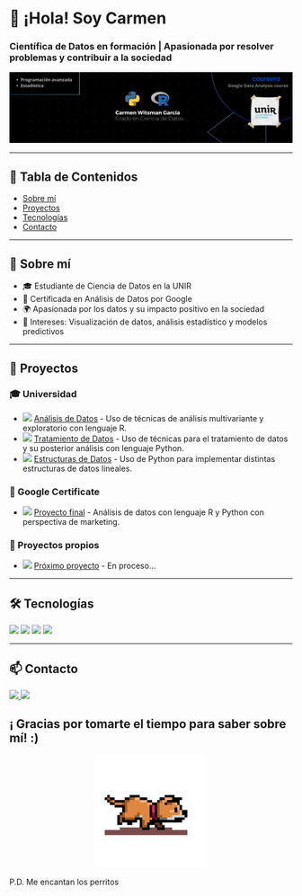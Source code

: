 # 👋 ¡Hola! Soy Carmen

### Científica de Datos en formación | Apasionada por resolver problemas y contribuir a la sociedad


![Banner](https://github.com/carmenwi/carmenwi/blob/main/assets/banner.png)

---

## 📑 Tabla de Contenidos
- [Sobre mí](#-sobre-mí)
- [Proyectos](#-proyectos)
- [Tecnologías](#-tecnologías)
- [Contacto](#-contacto)

---

## 🌟 Sobre mí
- 🎓 Estudiante de Ciencia de Datos en la UNIR
- 📜 Certificada en Análisis de Datos por Google
- 🌍 Apasionada por los datos y su impacto positivo en la sociedad
- 🎨 Intereses: Visualización de datos, análisis estadístico y modelos predictivos

---

## 📂 Proyectos

### 🎓 Universidad
- <img src="https://github.com/carmenwi/carmenwi/blob/main/assets/carpetitaverde.ico" width="16"> [Análisis de Datos](https://github.com/carmenwi/Universidad/tree/main/An%C3%A1lisis%20de%20Datos) - Uso de técnicas de análisis multivariante y exploratorio con lenguaje R.
- <img src="https://github.com/carmenwi/carmenwi/blob/main/assets/carpetitaverde.ico" width="16"> [Tratamiento de Datos](https://github.com/carmenwi/Universidad/tree/main/Tratamiento%20de%20Datos) - Uso de técnicas para el tratamiento de datos y su posterior análisis con lenguaje Python.
- <img src="https://github.com/carmenwi/carmenwi/blob/main/assets/carpetitaverde.ico" width="16"> [Estructuras de Datos](https://github.com/carmenwi/Universidad/tree/main/Estructuras%20de%20Datos) - Uso de Python para implementar distintas estructuras de datos lineales.

### 📜 Google Certificate
- <img src="https://github.com/carmenwi/carmenwi/blob/main/assets/carpetitaverde.ico" width="16"> [Proyecto final](https://github.com/carmenwi/Google-Data-Analytics-Professional-Certificate) - Análisis de datos con lenguaje R y Python con perspectiva de marketing.

### 🚀 Proyectos propios
- <img src="https://github.com/carmenwi/carmenwi/blob/main/assets/carpetitaverde.ico" width="16"> [Próximo proyecto](#) - En proceso...

---

## 🛠 Tecnologías
<p align="left">
  <img src="https://img.shields.io/badge/-Python-3776AB?style=for-the-badge&logo=python&logoColor=white" />
  <img src="https://img.shields.io/badge/-R-276DC3?style=for-the-badge&logo=r&logoColor=white" />
  <img src="https://img.shields.io/badge/-SQL-4479A1?style=for-the-badge&logo=postgresql&logoColor=white" />
  <img src="https://img.shields.io/badge/-Git-F05032?style=for-the-badge&logo=git&logoColor=white" />
</p>

---

## 📫 Contacto
<p align="left">
  <a href="[https://linkedin.com/in/tu_perfil](https://www.linkedin.com/in/carmen-witsman-garc%C3%ADa-15ba8b292/)">
    <img src="https://img.shields.io/badge/LinkedIn-0A66C2?style=for-the-badge&logo=linkedin&logoColor=white" />
  </a>
  <a href="mailto:witsglam@gmail.com">
    <img src="https://img.shields.io/badge/Email-D14836?style=for-the-badge&logo=gmail&logoColor=white" />
  </a>
</p>

## ¡ Gracias por tomarte el tiempo para saber sobre mí! :)
<p align="center">
  <img src="https://github.com/carmenwi/carmenwi/blob/main/assets/doggiepng.png" width="200">
</p>
P.D. Me encantan los perritos
